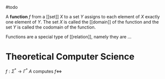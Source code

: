 #todo 

A **function** $f$ from a [[set]] $X$ to a set $Y$ assigns to each element of $X$ exactly one element of $Y$. The set $X$ is called the [[domain]] of the function and the set $Y$ is called the codomain of the function.

Functions are a special type of [[relation]], namely they are ...


# Theoretical Computer Science

$f:\Sigma^* \to \Gamma^*$
$A$ computes $f \iff$
